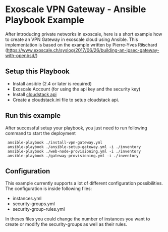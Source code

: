 # Exoscale VPN Gateway - Ansible Playbook Example

After introducing private networks in exoscale, here is a short example how to create an VPN Gateway in exoscale cloud using Ansible. This implementation is based on the example written by Pierre-Yves Riʦchard‏ (https://www.exoscale.ch/syslog/2017/06/26/building-an-ipsec-gateway-with-openbsd/)

## Setup this Playbook

* Install ansible (2.4 or later is required)
* Exoscale Account (for using the api key and the security key)
* Install [cloudstack api](https://github.com/exoscale/cs)
* Create a cloudstack.ini file to setup cloudstack api.

## Run this example
After successful setup your playbook, you just need to run following command to start the deployment

     ansible-playbook ./install-vpn-gateway.yml
     ansible-playbook ./ansible-setup-gateway.yml -i ./inventory
     ansible-playbook ./web-node-provisioning.yml -i ./inventory
     ansible-playbook ./gateway-provisioning.yml -i ./inventory

## Configuration

This example currently supports a lot of different configuration possibilities. The configuration is inside following files:
* instances.yml
* security-groups.yml
* security-group-rules.yml

In theses files you could change the number of instances you want to create or modify the security-groups as well as their rules.
